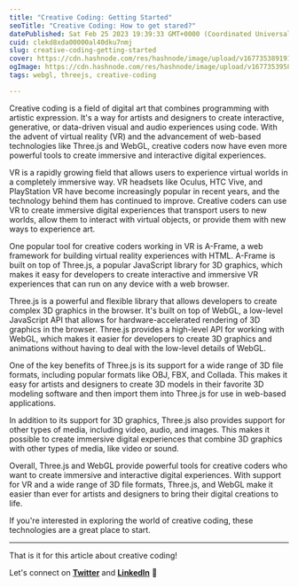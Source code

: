 ```yaml
---
title: "Creative Coding: Getting Started"
seoTitle: "Creative Coding: How to get stared?"
datePublished: Sat Feb 25 2023 19:39:33 GMT+0000 (Coordinated Universal Time)
cuid: clekd8xda00000al40dku7nmj
slug: creative-coding-getting-started
cover: https://cdn.hashnode.com/res/hashnode/image/upload/v1677353891912/9b1f9a67-7a5b-4178-ad18-0e29ce0bd837.png
ogImage: https://cdn.hashnode.com/res/hashnode/image/upload/v1677353958734/f5d856aa-cd93-4cae-83ff-01ab8776b6fd.png
tags: webgl, threejs, creative-coding

---
```


Creative coding is a field of digital art that combines programming with artistic expression. It's a way for artists and designers to create interactive, generative, or data-driven visual and audio experiences using code. With the advent of virtual reality (VR) and the advancement of web-based technologies like Three.js and WebGL, creative coders now have even more powerful tools to create immersive and interactive digital experiences.

VR is a rapidly growing field that allows users to experience virtual worlds in a completely immersive way. VR headsets like Oculus, HTC Vive, and PlayStation VR have become increasingly popular in recent years, and the technology behind them has continued to improve. Creative coders can use VR to create immersive digital experiences that transport users to new worlds, allow them to interact with virtual objects, or provide them with new ways to experience art.

One popular tool for creative coders working in VR is A-Frame, a web framework for building virtual reality experiences with HTML. A-Frame is built on top of Three.js, a popular JavaScript library for 3D graphics, which makes it easy for developers to create interactive and immersive VR experiences that can run on any device with a web browser.

Three.js is a powerful and flexible library that allows developers to create complex 3D graphics in the browser. It's built on top of WebGL, a low-level JavaScript API that allows for hardware-accelerated rendering of 3D graphics in the browser. Three.js provides a high-level API for working with WebGL, which makes it easier for developers to create 3D graphics and animations without having to deal with the low-level details of WebGL.

One of the key benefits of Three.js is its support for a wide range of 3D file formats, including popular formats like OBJ, FBX, and Collada. This makes it easy for artists and designers to create 3D models in their favorite 3D modeling software and then import them into Three.js for use in web-based applications.

In addition to its support for 3D graphics, Three.js also provides support for other types of media, including video, audio, and images. This makes it possible to create immersive digital experiences that combine 3D graphics with other types of media, like video or sound.

Overall, Three.js and WebGL provide powerful tools for creative coders who want to create immersive and interactive digital experiences. With support for VR and a wide range of 3D file formats, Three.js, and WebGL make it easier than ever for artists and designers to bring their digital creations to life.

If you're interested in exploring the world of creative coding, these technologies are a great place to start.

---

That is it for this article about creative coding!

Let's connect on [**Twitter**](https://twitter.com/danizeres) and [**LinkedIn**](https://www.linkedin.com/in/danipassos/) 👋
